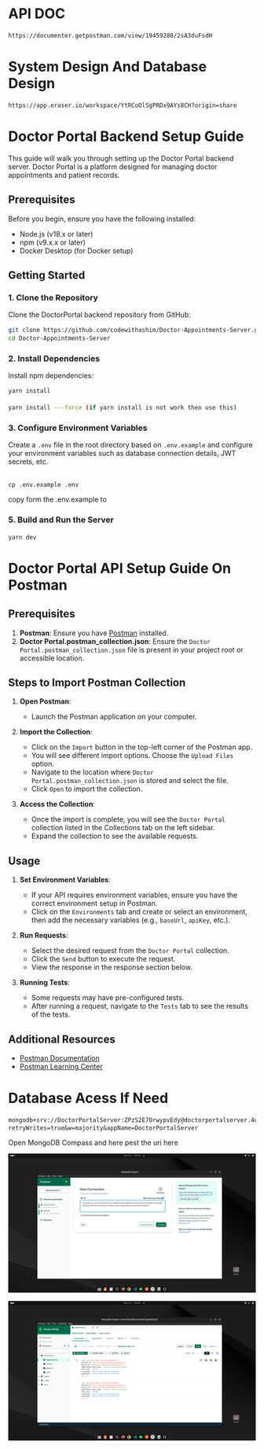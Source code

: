 # API DOC

```
https://documenter.getpostman.com/view/19459280/2sA3duFsdH
```

# System Design And Database Design

```
https://app.eraser.io/workspace/YtRCoOlSgPRDx9AYs8CH?origin=share
```

# Doctor Portal Backend Setup Guide

This guide will walk you through setting up the Doctor Portal backend server. Doctor Portal is a platform designed for managing doctor appointments and patient records.

## Prerequisites

Before you begin, ensure you have the following installed:

- Node.js (v18.x or later)
- npm (v9.x.x or later)
- Docker Desktop (for Docker setup)

## Getting Started

### 1. Clone the Repository

Clone the DoctorPortal backend repository from GitHub:

```bash
git clone https://github.com/codewithashim/Doctor-Appointments-Server.git
cd Doctor-Appointments-Server
```

### 2. Install Dependencies

Install npm dependencies:

```bash
yarn install

yarn install ---force (if yarn install is not work then use this)
```

### 3. Configure Environment Variables

Create a `.env` file in the root directory based on `.env.example` and configure your environment variables such as database connection details, JWT secrets, etc.

```

cp .env.example .env

```

copy form the .env.example to

### 5. Build and Run the Server

```
yarn dev
```

# Doctor Portal API Setup Guide On Postman

## Prerequisites

1. **Postman**: Ensure you have [Postman](https://www.postman.com/downloads/) installed.
2. **Doctor Portal.postman_collection.json**: Ensure the `Doctor Portal.postman_collection.json` file is present in your project root or accessible location.

## Steps to Import Postman Collection

1. **Open Postman**:

   - Launch the Postman application on your computer.
2. **Import the Collection**:

   - Click on the `Import` button in the top-left corner of the Postman app.
   - You will see different import options. Choose the `Upload Files` option.
   - Navigate to the location where `Doctor Portal.postman_collection.json` is stored and select the file.
   - Click `Open` to import the collection.
3. **Access the Collection**:

   - Once the import is complete, you will see the `Doctor Portal` collection listed in the Collections tab on the left sidebar.
   - Expand the collection to see the available requests.

## Usage

1. **Set Environment Variables**:

   - If your API requires environment variables, ensure you have the correct environment setup in Postman.
   - Click on the `Environments` tab and create or select an environment, then add the necessary variables (e.g., `baseUrl`, `apiKey`, etc.).
2. **Run Requests**:

   - Select the desired request from the `Doctor Portal` collection.
   - Click the `Send` button to execute the request.
   - View the response in the response section below.
3. **Running Tests**:

   - Some requests may have pre-configured tests.
   - After running a request, navigate to the `Tests` tab to see the results of the tests.

## Additional Resources

- [Postman Documentation](https://learning.postman.com/docs/getting-started/introduction/)
- [Postman Learning Center](https://learning.postman.com/)

# **Database Acess If Need** 

```
mongodb+srv://DoctorPortalServer:ZPzS2E7OrwypvEdy@doctorportalserver.4uklp2z.mongodb.net/DoctorPortal?retryWrites=true&w=majority&appName=DoctorPortalServer
```

Open MongoDB Compass and here pest the uri here 

[![1719784585317](image/README/1719784585317.png)]()

![1719784707085](image/README/1719784707085.png)
